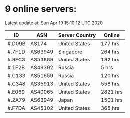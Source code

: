 # 9 online servers:

Latest update at: Sun Apr 19 15:10:12 UTC 2020

| ID | ASN | Server Country | Online |
| -- | --- | -------------- | ------ |
| #.D09B | AS174 | United States | 177 hrs |
| #.7F1D | AS63949 | Singapore | 264 hrs |
| #.9FC3 | AS53889 | United States | 192 hrs |
| #.1F2B | AS49392 | Russia | 5 hrs |
| #.C133 | AS51659 | Russia | 120 hrs |
| #.C348 | AS35913 | United States | 558 hrs |
| #.E069 | AS40065 | United States | 2821 hrs |
| #.2A79 | AS63949 | Japan | 1501 hrs |
| #.F7DA | AS45102 | United States | 365 hrs |

